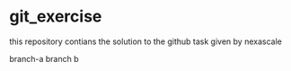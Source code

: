# git_exercise
this repository contians the solution to the github task given by nexascale

branch-a
branch b

